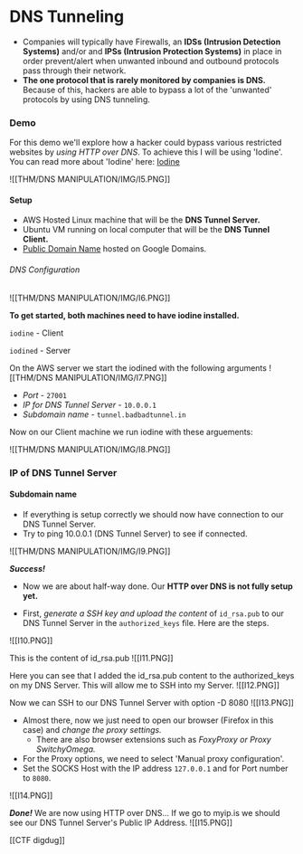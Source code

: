 # DNS Tunneling

- Companies will typically have Firewalls, an **IDSs (Intrusion Detection Systems)** and/or and **IPSs (Intrusion Protection Systems)** in place in order prevent/alert when unwanted inbound and outbound protocols pass through their network. 
- **The one protocol that is rarely monitored by companies is DNS.** Because of this, hackers are able to bypass a lot of the 'unwanted' protocols by using DNS tunneling.

### Demo

For this demo we'll explore how a hacker could bypass various restricted websites by *using HTTP over DNS*. To achieve this I will be using 'Iodine'. You can read more about 'Iodine' here: [Iodine](https://code.kryo.se/iodine/)

![[THM/DNS MANIPULATION/IMG/I5.PNG]]

#### Setup

- AWS Hosted Linux machine that will be the **DNS Tunnel Server.**
- Ubuntu VM running on local computer that will be the **DNS Tunnel Client.**
- [Public Domain Name](badbadtunnel.in) hosted on Google Domains.

###### DNS Configuration
![[THM/DNS MANIPULATION/IMG/I6.PNG]]

**To get started, both machines need to have iodine installed.**

`iodine` - Client

`iodined` - Server

On the AWS server we start the iodined with the following arguments
![[THM/DNS MANIPULATION/IMG/I7.PNG]]

- *Port* - `27001`
- *IP for DNS Tunnel Server* - `10.0.0.1`
- *Subdomain name* - `tunnel.badbadtunnel.in`

Now on our Client machine we run iodine with these arguements:

![[THM/DNS MANIPULATION/IMG/I8.PNG]]

### IP of DNS Tunnel Server
#### Subdomain name
- If everything is setup correctly we should now have connection to our DNS Tunnel Server. 
- Try to ping 10.0.0.1 (DNS Tunnel Server) to see if connected.

![[THM/DNS MANIPULATION/IMG/I9.PNG]]

***Success!***

- Now we are about half-way done. Our **HTTP over DNS is not fully setup yet.** 

- First, *generate a SSH key and upload the content* of `id_rsa.pub` to our DNS Tunnel Server in the `authorized_keys` file. Here are the steps.

![[I10.PNG]]

This is the content of id_rsa.pub
![[I11.PNG]]

Here you can see that I added the id_rsa.pub content to the authorized_keys on my DNS Server. This will allow me to SSH into my Server.
![[I12.PNG]]

Now we can SSH to our DNS Tunnel Server with option -D 8080
![[I13.PNG]]

- Almost there, now we just need to open our browser (Firefox in this case) and *change the proxy settings.* 
	- There are also browser extensions such as *FoxyProxy or Proxy SwitchyOmega.*
- For the Proxy options, we need to select 'Manual proxy configuration'.
- Set the SOCKS Host with the IP address `127.0.0.1` and for Port number to `8080`.

![[I14.PNG]]

***Done!***
We are now using HTTP over DNS... If we go to myip.is we should see our DNS Tunnel Server's Public IP Address.
![[I15.PNG]]

[[CTF digdug]]
